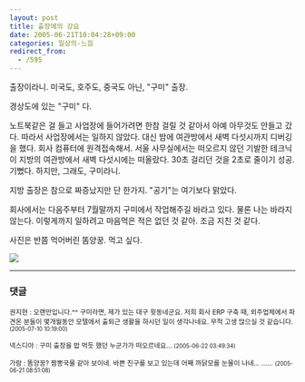 ```yaml
---
layout: post
title: 출장에의 강요
date: 2005-06-21T10:04:28+09:00
categories: 일상의-느낌
redirect_from:
  - /595
---
```


출장이라니. 미국도, 호주도, 중국도 아닌, "구미" 출장.

경상도에 있는 "구미" 다.

노트북같은 걸 들고 사업장에 들어가려면 한참 걸릴 것 같아서 아예 아무것도 안들고 갔다. 따라서 사업장에서는 일하지 않았다. 대신 밤에 여관방에서 새벽 다섯시까지 디버깅을 했다. 회사 컴퓨터에 원격접속해서. 서울 사무실에서는 떠오르지 않던 기발한 테크닉이 지방의 여관방에서 새벽 다섯시에는 떠올랐다. 30초 걸리던 것을 2초로 줄이기 성공. 기뻤다. 하지만, 그래도, 구미라니.

지방 출장은 참으로 짜증났지만 단 한가지. "공기"는 여기보다 맑았다.

회사에서는 다음주부터 7월말까지 구미에서 작업해주길 바라고 있다. 물론 나는 바라지 않는다. 이렇게까지 일하려고 마음먹은 적은 없던 것 같아. 조금 지친 것 같다.

사진은 반쯤 먹어버린 &#46624;양꿍. 먹고 싶다.

<a href="http://tiyny.egloos.com/1437078" target=bb><img border=0 src=http://pds.egloos.com/pds/1/200506/15/87/b0037287_1531045.jpg></a>

* * *

### 댓글



<!--- cmt:1015 --->
<!--- mail: --->
<!--- parent:0 --->

<small class=comment>권지현 : 오랜만입니다.^^  구미라면, 제가 있는 대구 윗동네군요.  저희 회사 ERP 구축 때, 외주업체에서 파견온 분들이 몇개월동안 모텔에서 출퇴근 생활을 하시던 일이 생각나네요.  무척 고생 많으실 것 같습니다. <small>(2005-07-10 10:19:00)</small></small>


<!--- cmt:1016 --->
<!--- mail: --->
<!--- parent:0 --->

<small class=comment>넥스디아 : 구미 출장을 밥 먹듯 했던 누군가가 떠오르네요... <small>(2005-06-22 03:49:34)</small></small>


<!--- cmt:1017 --->
<!--- mail: --->
<!--- parent:0 --->

<small class=comment>가람 : &#46624;양꿍? 짬뽕국물 같아 보이네. 바쁜 친구를 보고 있는데 어째 까닭모를 눈물이 나네... ...... <small>(2005-06-21 08:51:08)</small></small>

